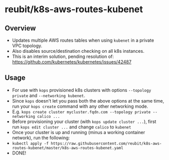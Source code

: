 # reubit/k8s-aws-routes-kubenet

## Overview

* Updates multiple AWS routes tables when using `kubenet` in a private VPC topology.
* Also disables source/destination checking on all k8s instances.
* This is an interim solution, pending resolution of: https://github.com/kubernetes/kubernetes/issues/42487

## Usage

* For use with `kops` provisioned k8s clusters with options `--topology private` and `--networking kubenet`.
* Since `kops` doesn't let you pass both the above options at the same time, run your `kops create` command with any other networking mode.
 * E.g. `kops create cluster mycluster.fqdn.com --topology private --networking calico ...`
 * Before provisioning your cluster (with `kops update cluster ...`), first run `kops edit cluster ...` and change `calico` to `kubenet`
* Once your cluster is up and running (minus a working container network), run the following:
 * `kubectl apply -f https://raw.githubusercontent.com/reubit/k8s-aws-routes-kubenet/master/k8s-aws-routes-kubenet.yaml`
* DONE!